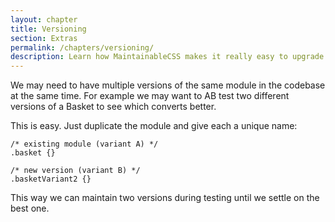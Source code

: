 ```yaml
---
layout: chapter
title: Versioning
section: Extras
permalink: /chapters/versioning/
description: Learn how MaintainableCSS makes it really easy to upgrade and AB test modules for rapidly evolving websites.
---
```


We may need to have multiple versions of the same module in the codebase at the same time. For example we may want to AB test two different versions of a Basket to see which converts better.

This is easy. Just duplicate the module and give each a unique name:

	/* existing module (variant A) */
	.basket {}

	/* new version (variant B) */
	.basketVariant2 {}

This way we can maintain two versions during testing until we settle on the best one.